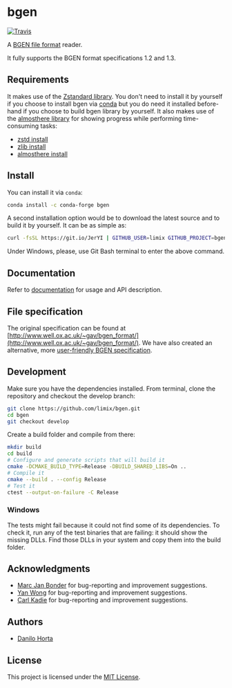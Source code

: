 # bgen

[![Travis](https://travis-ci.com/limix/bgen.svg?branch=master)](https://travis-ci.com/limix/bgen)

A [BGEN file format](http://www.well.ox.ac.uk/~gav/bgen_format/) reader.

It fully supports the BGEN format specifications 1.2 and 1.3.

## Requirements

It makes use of the [Zstandard library](http://facebook.github.io/zstd/). You don't need to install it by yourself if you choose to install bgen via [conda](http://conda.pydata.org/docs/index.html) but you do need it installed before-hand if you choose to build bgen library by yourself. It also makes use of the [almosthere library](https://github.com/horta/almosthere) for showing progress while performing time-consuming tasks:

- [zstd install](https://github.com/horta/zstd.install)
- [zlib install](https://github.com/horta/zlib.install)
- [almosthere install](https://github.com/horta/almosthere)

## Install

You can install it via `conda`:

```bash
conda install -c conda-forge bgen
```

A second installation option would be to download the latest source and to build it by yourself.
It can be as simple as:

```bash
curl -fsSL https://git.io/JerYI | GITHUB_USER=limix GITHUB_PROJECT=bgen bash
```

Under Windows, please, use Git Bash terminal to enter the above command.

## Documentation

Refer to [documentation](https://bgen.readthedocs.io/) for usage and API description.

## File specification

The original specification can be found at [http://www.well.ox.ac.uk/~gav/bgen_format/](http://www.well.ox.ac.uk/~gav/bgen_format/).
We have also created an alternative, more [user-friendly BGEN specification](bgen-file-format.pdf).

## Development

Make sure you have the dependencies installed.
From terminal, clone the repository and checkout the develop branch:

```bash
git clone https://github.com/limix/bgen.git
cd bgen
git checkout develop
```

Create a build folder and compile from there:

```bash
mkdir build
cd build
# Configure and generate scripts that will build it
cmake -DCMAKE_BUILD_TYPE=Release -DBUILD_SHARED_LIBS=On ..
# Compile it
cmake --build . --config Release
# Test it
ctest --output-on-failure -C Release
```

### Windows

The tests might fail because it could not find some of its dependencies.
To check it, run any of the test binaries that are failing: it should show the
missing DLLs. Find those DLLs in your system and copy them into the build folder.

## Acknowledgments

- [Marc Jan Bonder](https://github.com/Bonder-MJ) for bug-reporting and improvement suggestions.
- [Yan Wong](https://github.com/hyanwong) for bug-reporting and improvement suggestions.
- [Carl Kadie](https://github.com/CarlKCarlK) for bug-reporting and improvement suggestions.

## Authors

- [Danilo Horta](https://github.com/horta)

## License

This project is licensed under the [MIT License](https://raw.githubusercontent.com/limix/bgen/master/LICENSE.md).
